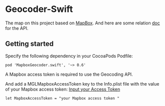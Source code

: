 # Geocoder-Swift

The map on this project based on [MapBox](https://www.mapbox.com). And here are some relation [doc](https://github.com/mapbox/MapboxGeocoder.swift#getting-started) for the API.

## Getting started

Specify the following dependency in your CocoaPods Podfile:

`pod 'MapboxGeocoder.swift', '~> 0.6'`


 A Mapbox access token is required to use the Geocoding API.
 
 And add a MGLMapboxAccessToken key to the Info.plist file with the value of your Mapbox access token:
[Input your Access Token](https://www.mapbox.com/help/create-api-access-token/)

`let MapboxAccessToken = "your Mapbox access token "`

